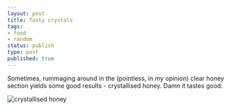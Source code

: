 ```yaml
---
layout: post
title: Tasty crystals
tags:
- food
- random
status: publish
type: post
published: true
---
```

Sometimes, rummaging around in the (pointless, in my opinion) clear honey section yields some good results - crystallised honey. Damn it tastes good.

![crystallised honey](http://okkeio.files.wordpress.com/2011/08/img_9261.jpg "Crystallised honey")
